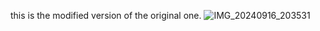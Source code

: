 this is the modified version of the original one. 
![IMG_20240916_203531](https://github.com/user-attachments/assets/72cdc0be-05f5-4d8b-bf38-31c78a7bd1e2)
